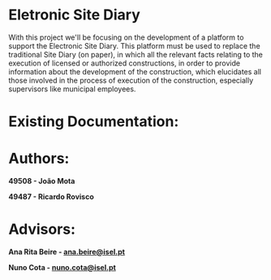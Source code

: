 # Eletronic Site Diary

With this project we'll be focusing on the development of a platform to support the Electronic Site Diary.
This platform must be used to replace the traditional Site Diary (on paper), in which all the relevant
facts relating to the execution of licensed or authorized constructions, in order to provide information about
the development of the construction, which elucidates all those involved in the process of
execution of the construction, especially supervisors like municipal employees.

# Existing Documentation:

# Authors:
**49508 - João Mota**

**49487 - Ricardo Rovisco**

# Advisors:
**Ana Rita Beire - ana.beire@isel.pt**

**Nuno Cota - nuno.cota@isel.pt**